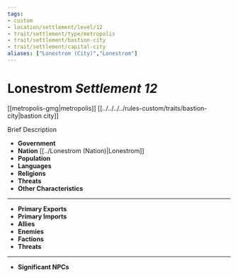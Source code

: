 ```yaml
---
tags:
- custom
- location/settlement/level/12 
- trait/settlement/type/metropolis 
- trait/settlement/bastion-city 
- trait/settlement/capital-city
aliases: ["Lonestrom (City)","Lonestrom"]
---
```

# Lonestrom *Settlement 12*
[[metropolis-gmg|metropolis]] [[../../../../rules-custom/traits/bastion-city|bastion city]] 

Brief Description

- **Government** 
- **Nation** [[../Lonestrom (Nation)|Lonestrom]] 
- **Population** 
- **Languages** 
- **Religions**
- **Threats** 
- **Other Characteristics** 
---
- **Primary Exports** 
- **Primary Imports** 
- **Allies** 
- **Enemies** 
- **Factions** 
- **Threats** 
---
- **Significant NPCs** 